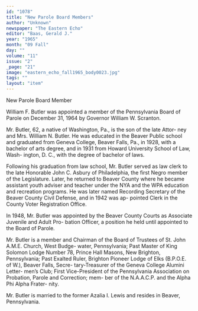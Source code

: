 ```yaml
---
id: "1078"
title: "New Parole Board Members"
author: "Unknown"
newspaper: "The Eastern Echo"
editor: "Baas, Gerald J."
year: "1965"
month: "09 Fall"
day: ""
volume: "11"
issue: "2"
_page: "21"
image: "eastern_echo_fall1965_body0023.jpg"
tags: ""
layout: "item"
---
```

New Parole Board Member

William F. Butler was
appointed a member of
the Pennsylvania Board
of Parole on December
31, 1964 by Governor
William W. Scranton.

Mr. Butler, 62, a native
of Washington, Pa., is
the son of the late Attor-
ney and Mrs. William N.
Butler. He was educated
in the Beaver Public
school and graduated from Geneva College, Beaver
Falls, Pa., in 1928, with a bachelor of arts degree, and
in 1931 from Howard University School of Law, Wash-
ington, D. C., with the degree of bachelor of laws.

Following his graduation from law school, Mr. Butler
served as law clerk to the late Honorable John C.
Asbury of Philadelphia, the first Negro member of the
Legislature. Later, he returned to Beaver County
where he became assistant youth adviser and teacher
under the NYA and the WPA education and recreation
programs. He was later named Recording Secretary of
the Beaver County Civil Defense, and in 1942 was ap-
pointed Clerk in the County Voter Registration Office.

In 1948, Mr. Butler was appointed by the Beaver
County Courts as Associate Juvenile and Adult Pro-
bation Officer, a position he held until appointed to
the Board of Parole.

Mr. Butler is a member and Chairman of the Board
of Trustees of St. John A.M.E. Church, West Budge-
water, Pennsylvania; Past Master of King Solomon
Lodge Number 78, Prince Hall Masons, New Brighton,
Pennsylvania; Past Exalted Ruler, Brighton Pioneer
Lodge of Elks (B.P.O.E. of W.), Beaver Falls, Secre-
tary-Treasurer of the Geneva College Alumini Letter-
men’s Club; First Vice-President of the Pennsylvania
Association on Probation, Parole and Correction; mem-
ber of the N.A.A.C.P. and the Alpha Phi Alpha Frater-
nity.

Mr. Butler is married to the former Azalia I. Lewis
and resides in Beaver, Pennsylvania.

